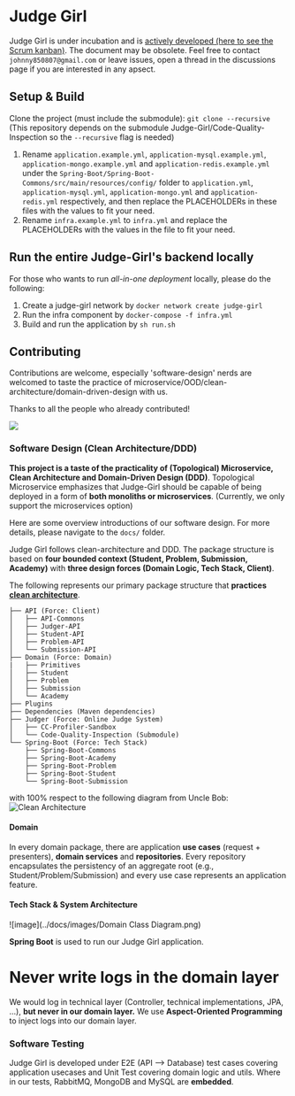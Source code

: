 # Judge Girl
 
Judge Girl is under incubation and is [actively developed (here to see the Scrum kanban)](https://github.com/orgs/Judge-Girl/projects/3). The document may be obsolete. Feel free to contact `johnny850807@gmail.com` or leave
issues, open a thread in the discussions page if you are interested in any apsect.


## Setup & Build

Clone the project (must include the submodule):
`git clone --recursive` (This repository depends on the submodule Judge-Girl/Code-Quality-Inspection so the `--recursive` flag is needed)

1. Rename `application.example.yml`, `application-mysql.example.yml`, `application-mongo.example.yml` and `application-redis.example.yml` under the `Spring-Boot/Spring-Boot-Commons/src/main/resources/config/` folder to `application.yml`, `application-mysql.yml`, `application-mongo.yml` and `application-redis.yml`  respectively, and then replace the PLACEHOLDERs in these files with the values to fit your need.
2. Rename `infra.example.yml` to `infra.yml` and replace the PLACEHOLDERs with the values in the file to fit your need.

## Run the entire Judge-Girl's backend locally

For those who wants to run _all-in-one deployment_ locally, please do the following:

1. Create a judge-girl network by `docker network create judge-girl`
1. Run the infra component by `docker-compose -f infra.yml`
2. Build and run the application by `sh run.sh`

## Contributing

Contributions are welcome, especially 'software-design' nerds are welcomed to taste the practice of microservice/OOD/clean-architecture/domain-driven-design with us.

Thanks to all the people who already contributed!

<a href="https://github.com/Judge-Girl/Judge-Girl/graphs/contributors">
  <img src="https://contributors-img.web.app/image?repo=Judge-Girl/Judge-Girl" />
</a>

### Software Design (Clean Architecture/DDD)

**This project is a taste of the practicality of (Topological) Microservice, Clean Architecture and Domain-Driven Design (DDD)**.
Topological Microservice emphasizes that Judge-Girl should be capable of being deployed in a form of **both monoliths or microservices**. (Currently, we only support the microservices option)

Here are some overview introductions of our software design. For more details, please navigate to the `docs/` folder.

Judge Girl follows clean-architecture and DDD. The package structure is based on **four bounded context (Student, Problem,
Submission, Academy)** with **three design forces (Domain Logic, Tech Stack, Client)**.

The following represents our primary package structure that **practices [clean architecture](https://blog.cleancoder.com/uncle-bob/2012/08/13/the-clean-architecture.html)**.  <br>

```
├── API (Force: Client)
│   ├── API-Commons
│   ├── Judger-API
│   ├── Student-API
│   ├── Problem-API
│   └── Submission-API
├── Domain (Force: Domain)
|   ├── Primitives 
│   ├── Student
│   ├── Problem
│   ├── Submission
│   └── Academy
├── Plugins
├── Dependencies (Maven dependencies)
├── Judger (Force: Online Judge System)
│   ├── CC-Profiler-Sandbox
│   └── Code-Quality-Inspection (Submodule)
└── Spring-Boot (Force: Tech Stack)
    ├── Spring-Boot-Commons
    ├── Spring-Boot-Academy
    ├── Spring-Boot-Problem
    ├── Spring-Boot-Student
    └── Spring-Boot-Submission
```

with 100% respect to the following diagram from Uncle Bob:
![Clean Architecture](https://blog.cleancoder.com/uncle-bob/images/2012-08-13-the-clean-architecture/CleanArchitecture.jpg)


#### Domain

In every domain package, there are application **use cases** (request + presenters), **domain services** and **repositories**. Every repository encapsulates the persistency of an aggregate root (e.g., Student/Problem/Submission) and every use case
represents an application feature.

#### Tech Stack & System Architecture

![image](../docs/images/Domain Class Diagram.png)

**Spring Boot** is used to run our Judge Girl application.


Never write logs in the domain layer
===

We would log in technical layer (Controller, technical implementations, JPA, ...), **but never in our domain layer.**
We use **Aspect-Oriented Programming** to inject logs into our domain layer.

### Software Testing

Judge Girl is developed under E2E (API --> Database) test cases covering application usecases and Unit Test covering
domain logic and utils. Where in our tests, RabbitMQ, MongoDB and MySQL are **embedded**.
